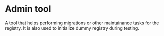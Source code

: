 # Admin tool

A tool that helps performing migrations or other maintainance tasks for the registry.
It is also used to initialize dummy registry during testing.
